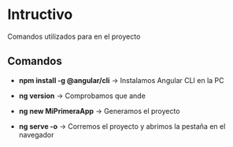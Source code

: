# Intructivo

Comandos utilizados para en el proyecto

## Comandos

- **npm install -g @angular/cli** -> Instalamos Angular CLI en la PC
- **ng version** -> Comprobamos que ande

- **ng new MiPrimeraApp** -> Generamos el proyecto
- **ng serve -o** -> Corremos el proyecto y abrimos la pestaña en el navegador
